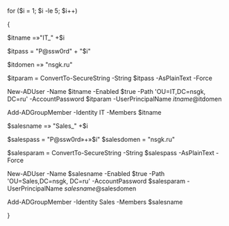 for ($i = 1; $i -le 5; $i++)

{

$itname =»"IT_" +$i

$itpass = "P@ssw0rd" + "$i"

$itdomen =» "nsgk.ru"

$itparam = ConvertTo-SecureString -String $itpass -AsPlainText -Force

New-ADUser -Name $itname  -Enabled $true -Path 'OU=IT,DC=nsgk, DC=ru' -AccountPassword $itparam -UserPrincipalName $itname@$itdomen

Add-ADGroupMember -Identity IT -Members $itname

$salesname =» "Sales_" +$i

$salespass = "P@ssw0rd»+»$i"
$salesdomen = "nsgk.ru"

$salesparam = ConvertTo-SecureString -String $salespass -AsPlainText -Force

New-ADUser -Name $salesname  -Enabled $true -Path 'OU=Sales,DC=nsgk, DC=ru' -AccountPassword $salesparam -UserPrincipalName $salesname@$salesdomen

Add-ADGroupMember -Identity Sales -Members $salesname

}
